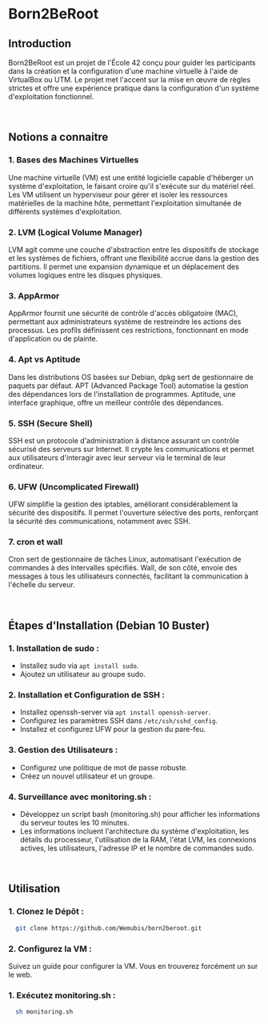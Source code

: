 # Born2BeRoot

## Introduction

Born2BeRoot est un projet de l'École 42 conçu pour guider les participants dans la création et la configuration d'une machine virtuelle à l'aide de VirtualBox ou UTM. Le projet met l'accent sur la mise en œuvre de règles strictes et offre une expérience pratique dans la configuration d'un système d'exploitation fonctionnel.

<br>

## Notions a connaitre

### 1. Bases des Machines Virtuelles

Une machine virtuelle (VM) est une entité logicielle capable d'héberger un système d'exploitation, le faisant croire qu'il s'exécute sur du matériel réel. Les VM utilisent un hyperviseur pour gérer et isoler les ressources matérielles de la machine hôte, permettant l'exploitation simultanée de différents systèmes d'exploitation.

### 2. LVM (Logical Volume Manager)

LVM agit comme une couche d'abstraction entre les dispositifs de stockage et les systèmes de fichiers, offrant une flexibilité accrue dans la gestion des partitions. Il permet une expansion dynamique et un déplacement des volumes logiques entre les disques physiques.

### 3. AppArmor

AppArmor fournit une sécurité de contrôle d'accès obligatoire (MAC), permettant aux administrateurs système de restreindre les actions des processus. Les profils définissent ces restrictions, fonctionnant en mode d'application ou de plainte.

### 4. Apt vs Aptitude

Dans les distributions OS basées sur Debian, dpkg sert de gestionnaire de paquets par défaut. APT (Advanced Package Tool) automatise la gestion des dépendances lors de l'installation de programmes. Aptitude, une interface graphique, offre un meilleur contrôle des dépendances.

### 5. SSH (Secure Shell)

SSH est un protocole d'administration à distance assurant un contrôle sécurisé des serveurs sur Internet. Il crypte les communications et permet aux utilisateurs d'interagir avec leur serveur via le terminal de leur ordinateur.

### 6. UFW (Uncomplicated Firewall)

UFW simplifie la gestion des iptables, améliorant considérablement la sécurité des dispositifs. Il permet l'ouverture sélective des ports, renforçant la sécurité des communications, notamment avec SSH.

### 7. cron et wall

Cron sert de gestionnaire de tâches Linux, automatisant l'exécution de commandes à des intervalles spécifiés. Wall, de son côté, envoie des messages à tous les utilisateurs connectés, facilitant la communication à l'échelle du serveur.

<br>

## Étapes d'Installation (Debian 10 Buster)

### 1. Installation de sudo :

- Installez sudo via `apt install sudo`.
- Ajoutez un utilisateur au groupe sudo.

### 2. Installation et Configuration de SSH :

- Installez openssh-server via `apt install openssh-server`.
- Configurez les paramètres SSH dans `/etc/ssh/sshd_config`.
- Installez et configurez UFW pour la gestion du pare-feu.

### 3. Gestion des Utilisateurs :

- Configurez une politique de mot de passe robuste.
- Créez un nouvel utilisateur et un groupe.

### 4. Surveillance avec monitoring.sh :

- Développez un script bash (monitoring.sh) pour afficher les informations du serveur toutes les 10 minutes.
- Les informations incluent l'architecture du système d'exploitation, les détails du processeur, l'utilisation de la RAM, l'état LVM, les connexions actives, les utilisateurs, l'adresse IP et le nombre de commandes sudo.

<br>

## Utilisation

### 1. Clonez le Dépôt :

```bash
  git clone https://github.com/Wemubis/born2beroot.git
```

### 2. Configurez la VM :

Suivez un guide pour configurer la VM. Vous en trouverez forcément un sur le web.

### 1. Exécutez monitoring.sh :

```bash
  sh monitoring.sh
```

